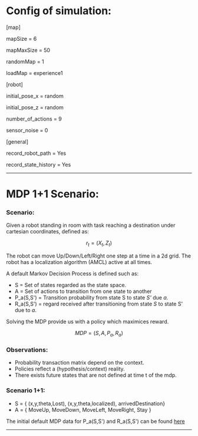 # Config of simulation:


[map]

mapSize = 6

mapMaxSize = 50 

randomMap = 1

loadMap = experience1

[robot]

initial_pose_x = random

initial_pose_z = random

number_of_actions = 9

sensor_noise = 0

[general]

record_robot_path = Yes

record_state_history = Yes

___



# MDP 1+1 Scenario:

### Scenario:
Given a robot standing in room with task reaching a destination under cartesian coordinates, defined as:
```math
r_{t}=(X_{t},Z_{t})
```

The robot can move Up/Down/Left/Right one step at a time in a 2d grid. The robot has a localization algorithm (AMCL) active at all times.

A default Markov Decision Process is defined such as:


* S = Set of states regarded as the state space. 
* A = Set of actions to transition from one state to another
* P_a(S,S') = Transition probability from state S to state *S'* due *a*. 
* R_a(S,S') = regard received after transitioning from state *S* to state S' due to *a*.

Solving the MDP provide us with a policy which maximices reward.
  
```math
MDP=(S,A,P_a,R_a) 
	
```

### Observations:
* Probability transaction matrix depend on the context. 
* Policies reflect a (hypothesis/context) reality.
* There exists future states that are not defined at time t of the mdp.

### Scenario 1+1:

* S = { (x,y,theta,Lost), (x,y,theta,localized), arrivedDestination}
* A = { MoveUp, MoveDown, MoveLeft, MoveRight, Stay }

The initial default MDP data for P_a(S,S') and R_a(S,S') can be found [here](https://github.com/adrianLIrobotics/MDP/blob/main/MPD_Data/ThirdDafeultMDP.xlsx)
_____


